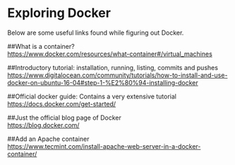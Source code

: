 # Exploring Docker

Below are some useful links found while figuring out Docker.

##What is a container?  
https://www.docker.com/resources/what-container#/virtual_machines

##Introductory tutorial: installation, running, listing, commits and pushes  
https://www.digitalocean.com/community/tutorials/how-to-install-and-use-docker-on-ubuntu-16-04#step-1-%E2%80%94-installing-docker

##Official docker guide: Contains a very extensive tutorial  
https://docs.docker.com/get-started/  

##Just the official blog page of Docker  
https://blog.docker.com/  
  
##Add an Apache container  
https://www.tecmint.com/install-apache-web-server-in-a-docker-container/ 
